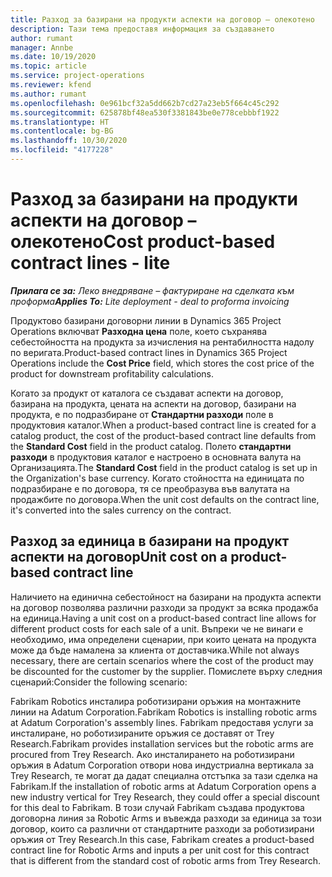 ```yaml
---
title: Разход за базирани на продукти аспекти на договор – олекотено
description: Тази тема предоставя информация за създаването
author: rumant
manager: Annbe
ms.date: 10/19/2020
ms.topic: article
ms.service: project-operations
ms.reviewer: kfend
ms.author: rumant
ms.openlocfilehash: 0e961bcf32a5dd662b7cd27a23eb5f664c45c292
ms.sourcegitcommit: 625878bf48ea530f3381843be0e778cebbbf1922
ms.translationtype: HT
ms.contentlocale: bg-BG
ms.lasthandoff: 10/30/2020
ms.locfileid: "4177228"
---
```

# <a name="cost-product-based-contract-lines---lite"></a><span data-ttu-id="bba3b-103">Разход за базирани на продукти аспекти на договор – олекотено</span><span class="sxs-lookup"><span data-stu-id="bba3b-103">Cost product-based contract lines - lite</span></span>

<span data-ttu-id="bba3b-104">_**Прилага се за:** Леко внедряване – фактуриране на сделката към проформа_</span><span class="sxs-lookup"><span data-stu-id="bba3b-104">_**Applies To:** Lite deployment - deal to proforma invoicing_</span></span>


<span data-ttu-id="bba3b-105">Продуктово базирани договорни линии в Dynamics 365 Project Operations включват **Разходна цена** поле, което съхранява себестойността на продукта за изчисления на рентабилността надолу по веригата.</span><span class="sxs-lookup"><span data-stu-id="bba3b-105">Product-based contract lines in Dynamics 365 Project Operations include the **Cost Price** field, which stores the cost price of the product for downstream profitability calculations.</span></span>

<span data-ttu-id="bba3b-106">Когато за продукт от каталога се създават аспекти на договор, базирана на продукта, цената на аспекти на договор, базирани на продукта, е по подразбиране от **Стандартни разходи** поле в продуктовия каталог.</span><span class="sxs-lookup"><span data-stu-id="bba3b-106">When a product-based contract line is created for a catalog product, the cost of the product-based contract line defaults from the **Standard Cost** field in the product catalog.</span></span> <span data-ttu-id="bba3b-107">Полето **стандартни разходи** в продуктовия каталог е настроено в основната валута на Организацията.</span><span class="sxs-lookup"><span data-stu-id="bba3b-107">The **Standard Cost** field in the product catalog is set up in the Organization's base currency.</span></span> <span data-ttu-id="bba3b-108">Когато стойността на единицата по подразбиране е по договора, тя се преобразува във валутата на продажбите по договора.</span><span class="sxs-lookup"><span data-stu-id="bba3b-108">When the unit cost defaults on the contract line, it's converted into the sales currency on the contract.</span></span>

## <a name="unit-cost-on-a-product-based-contract-line"></a><span data-ttu-id="bba3b-109">Разход за единица в базирани на продукт аспекти на договор</span><span class="sxs-lookup"><span data-stu-id="bba3b-109">Unit cost on a product-based contract line</span></span>

<span data-ttu-id="bba3b-110">Наличието на единична себестойност на базирани на продукта аспекти на договор позволява различни разходи за продукт за всяка продажба на единица.</span><span class="sxs-lookup"><span data-stu-id="bba3b-110">Having a unit cost on a product-based contract line allows for different product costs for each sale of a unit.</span></span> <span data-ttu-id="bba3b-111">Въпреки че не винаги е необходимо, има определени сценарии, при които цената на продукта може да бъде намалена за клиента от доставчика.</span><span class="sxs-lookup"><span data-stu-id="bba3b-111">While not always necessary, there are certain scenarios where the cost of the product may be discounted for the customer by the supplier.</span></span> <span data-ttu-id="bba3b-112">Помислете върху следния сценарий:</span><span class="sxs-lookup"><span data-stu-id="bba3b-112">Consider the following scenario:</span></span>

<span data-ttu-id="bba3b-113">Fabrikam Robotics инсталира роботизирани оръжия на монтажните линии на Adatum Corporation.</span><span class="sxs-lookup"><span data-stu-id="bba3b-113">Fabrikam Robotics is installing robotic arms at Adatum Corporation's assembly lines.</span></span> <span data-ttu-id="bba3b-114">Fabrikam предоставя услуги за инсталиране, но роботизираните оръжия се доставят от Trey Research.</span><span class="sxs-lookup"><span data-stu-id="bba3b-114">Fabrikam provides installation services but the robotic arms are procured from Trey Research.</span></span> <span data-ttu-id="bba3b-115">Ако инсталирането на роботизирани оръжия в Adatum Corporation отвори нова индустриална вертикала за Trey Research, те могат да дадат специална отстъпка за тази сделка на Fabrikam.</span><span class="sxs-lookup"><span data-stu-id="bba3b-115">If the installation of robotic arms at Adatum Corporation opens a new industry vertical for Trey Research, they could offer a special discount for this deal to Fabrikam.</span></span> <span data-ttu-id="bba3b-116">В този случай Fabrikam създава продуктова договорна линия за Robotic Arms и въвежда разходи за единица за този договор, които са различни от стандартните разходи за роботизирани оръжия от Trey Research.</span><span class="sxs-lookup"><span data-stu-id="bba3b-116">In this case, Fabrikam creates a product-based contract line for Robotic Arms and inputs a per unit cost for this contract that is different from the standard cost of robotic arms from Trey Research.</span></span>
